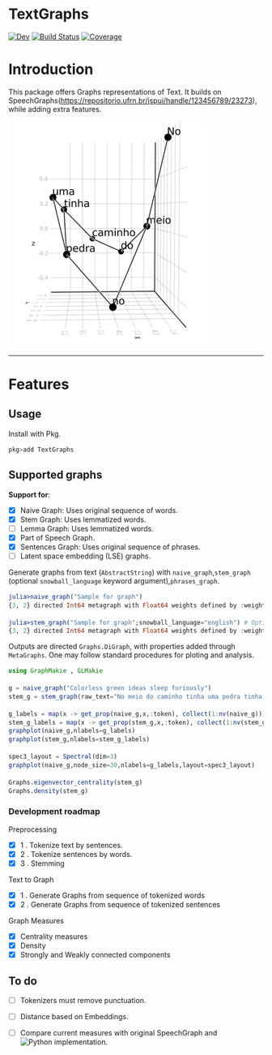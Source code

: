 # TextGraphs
<!---
[![Stable](https://img.shields.io/badge/docs-stable-blue.svg)](https://fargolo.github.io/TextGraphs.jl/stable)
-->  
[![Dev](https://img.shields.io/badge/docs-dev-blue.svg)](https://fargolo.github.io/TextGraphs.jl/dev)
[![Build Status](https://github.com/fargolo/TextGraphs.jl/actions/workflows/CI.yml/badge.svg?branch=main)](https://github.com/fargolo/TextGraphs.jl/actions/workflows/CI.yml?query=branch%3Amain)
[![Coverage](https://codecov.io/gh/fargolo/TextGraphs.jl/branch/main/graph/badge.svg)](https://codecov.io/gh/fargolo/TextGraphs.jl)


# Introduction
This package offers Graphs representations of Text. It builds on SpeechGraphs(https://repositorio.ufrn.br/jspui/handle/123456789/23273), while adding extra features.  

![No meio do caminho tinha uma pedra. Tinha uma pedra no meio do caminho.](dev/drummond.png)

---  

# Features  

## Usage  

Install with Pkg.  
```julia
pkg>add TextGraphs
```

## Supported graphs

**Support for**:  
- [X] Naive Graph: Uses original sequence of words.  
- [X] Stem Graph: Uses lemmatized words.  
- [ ] Lemma Graph: Uses lemmatized words.  
- [X] Part of Speech Graph.  
- [X] Sentences Graph: Uses original sequence of phrases.  
- [ ] Latent space embedding (LSE) graphs. 

Generate graphs from text (`AbstractString`) with `naive_graph`,`stem_graph` (optional `snowball_language` keyword argument),`phrases_graph`.   

```julia
julia>naive_graph("Sample for graph")
{3, 2} directed Int64 metagraph with Float64 weights defined by :weight (default weight 1.0)

julia>stem_graph("Sample for graph";snowball_language="english") # Optional keyword argument
{3, 2} directed Int64 metagraph with Float64 weights defined by :weight (default weight 1.0)
```
Outputs are directed `Graphs.DiGraph`, with properties added through `MetaGraphs`. One may follow standard procedures for ploting and analysis.  

```julia
using GraphMakie , GLMakie

g = naive_graph("Colorless green ideas sleep furiously")
stem_g = stem_graph(raw_text="No meio do caminho tinha uma pedra tinha uma pedra no meio do caminho")

g_labels = map(x -> get_prop(naive_g,x,:token), collect(1:nv(naive_g)))
stem_g_labels = map(x -> get_prop(stem_g,x,:token), collect(1:nv(stem_g)))
graphplot(naive_g,nlabels=g_labels)
graphplot(stem_g,nlabels=stem_g_labels)

spec3_layout = Spectral(dim=3)
graphplot(naive_g,node_size=30,nlabels=g_labels,layout=spec3_layout)

Graphs.eigenvector_centrality(stem_g)
Graphs.density(stem_g)
```

### Development roadmap 

Preprocessing  
- [X] 1 . Tokenize text by sentences.  
- [X] 2 . Tokenize sentences by words.  
- [X] 3 . Stemming  

Text to Graph  
- [X] 1 . Generate Graphs from sequence of tokenized words  
- [X] 2 . Generate Graphs from sequence of tokenized sentences  

Graph Measures  
- [X] Centrality measures  
- [X] Density  
- [X] Strongly and Weakly connected components  

## To do

- [ ] Tokenizers must remove punctuation.  
- [ ] Distance based on Embeddings.  
- [ ] Compare current measures with original SpeechGraph and ![Python implementation](https://github.com/facuzeta/speechgraph/).  


